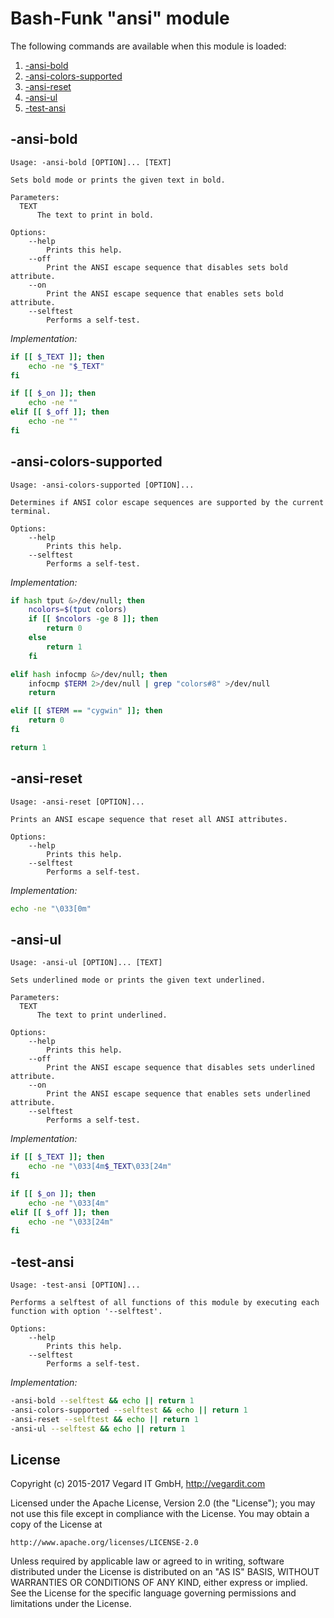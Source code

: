# Bash-Funk "ansi" module

[//]: # (THIS FILE IS GENERATED BY BASH-FUNK GENERATOR)

The following commands are available when this module is loaded:

1. [-ansi-bold](#-ansi-bold)
1. [-ansi-colors-supported](#-ansi-colors-supported)
1. [-ansi-reset](#-ansi-reset)
1. [-ansi-ul](#-ansi-ul)
1. [-test-ansi](#-test-ansi)

## <a name="-ansi-bold"></a>-ansi-bold

```
Usage: -ansi-bold [OPTION]... [TEXT]

Sets bold mode or prints the given text in bold.

Parameters:
  TEXT 
      The text to print in bold.

Options:
    --help 
        Prints this help.
    --off 
        Print the ANSI escape sequence that disables sets bold attribute.
    --on 
        Print the ANSI escape sequence that enables sets bold attribute.
    --selftest 
        Performs a self-test.
```

*Implementation:*
```bash
if [[ $_TEXT ]]; then
    echo -ne "$_TEXT"
fi

if [[ $_on ]]; then
    echo -ne ""
elif [[ $_off ]]; then
    echo -ne ""
fi
```


## <a name="-ansi-colors-supported"></a>-ansi-colors-supported

```
Usage: -ansi-colors-supported [OPTION]...

Determines if ANSI color escape sequences are supported by the current terminal.

Options:
    --help 
        Prints this help.
    --selftest 
        Performs a self-test.
```

*Implementation:*
```bash
if hash tput &>/dev/null; then
    ncolors=$(tput colors)
    if [[ $ncolors -ge 8 ]]; then
        return 0
    else
        return 1
    fi

elif hash infocmp &>/dev/null; then
    infocmp $TERM 2>/dev/null | grep "colors#8" >/dev/null
    return

elif [[ $TERM == "cygwin" ]]; then
    return 0
fi

return 1
```


## <a name="-ansi-reset"></a>-ansi-reset

```
Usage: -ansi-reset [OPTION]...

Prints an ANSI escape sequence that reset all ANSI attributes.

Options:
    --help 
        Prints this help.
    --selftest 
        Performs a self-test.
```

*Implementation:*
```bash
echo -ne "\033[0m"
```


## <a name="-ansi-ul"></a>-ansi-ul

```
Usage: -ansi-ul [OPTION]... [TEXT]

Sets underlined mode or prints the given text underlined.

Parameters:
  TEXT 
      The text to print underlined.

Options:
    --help 
        Prints this help.
    --off 
        Print the ANSI escape sequence that disables sets underlined attribute.
    --on 
        Print the ANSI escape sequence that enables sets underlined attribute.
    --selftest 
        Performs a self-test.
```

*Implementation:*
```bash
if [[ $_TEXT ]]; then
    echo -ne "\033[4m$_TEXT\033[24m"
fi

if [[ $_on ]]; then
    echo -ne "\033[4m"
elif [[ $_off ]]; then
    echo -ne "\033[24m"
fi
```


## <a name="-test-ansi"></a>-test-ansi

```
Usage: -test-ansi [OPTION]...

Performs a selftest of all functions of this module by executing each function with option '--selftest'.

Options:
    --help 
        Prints this help.
    --selftest 
        Performs a self-test.
```

*Implementation:*
```bash
-ansi-bold --selftest && echo || return 1
-ansi-colors-supported --selftest && echo || return 1
-ansi-reset --selftest && echo || return 1
-ansi-ul --selftest && echo || return 1
```


## <a name="license"></a>License

Copyright (c) 2015-2017 Vegard IT GmbH, http://vegardit.com

Licensed under the Apache License, Version 2.0 (the "License");
you may not use this file except in compliance with the License.
You may obtain a copy of the License at

    http://www.apache.org/licenses/LICENSE-2.0

Unless required by applicable law or agreed to in writing, software
distributed under the License is distributed on an "AS IS" BASIS,
WITHOUT WARRANTIES OR CONDITIONS OF ANY KIND, either express or implied.
See the License for the specific language governing permissions and
limitations under the License.

